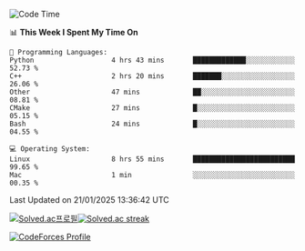 
<!--START_SECTION:waka-->
![Code Time](http://img.shields.io/badge/Code%20Time-3%2C731%20hrs%2019%20mins-blue)

📊 **This Week I Spent My Time On** 

```text
💬 Programming Languages: 
Python                   4 hrs 43 mins       █████████████░░░░░░░░░░░░   52.73 % 
C++                      2 hrs 20 mins       ███████░░░░░░░░░░░░░░░░░░   26.06 % 
Other                    47 mins             ██░░░░░░░░░░░░░░░░░░░░░░░   08.81 % 
CMake                    27 mins             █░░░░░░░░░░░░░░░░░░░░░░░░   05.15 % 
Bash                     24 mins             █░░░░░░░░░░░░░░░░░░░░░░░░   04.55 % 

💻 Operating System: 
Linux                    8 hrs 55 mins       █████████████████████████   99.65 % 
Mac                      1 min               ░░░░░░░░░░░░░░░░░░░░░░░░░   00.35 % 
```


 Last Updated on 21/01/2025 13:36:42 UTC
<!--END_SECTION:waka-->


[![Solved.ac프로필](http://mazassumnida.wtf/api/generate_badge?boj=hckim96)](https://solved.ac/hckim96)[![Solved.ac streak](http://mazandi.herokuapp.com/api?handle=hckim96&theme=dark)](https://solved.ac/hckim96)


[![CodeForces Profile](https://cf.leed.at?id=hckim96)](https://codeforces.com/profile/hckim96)

